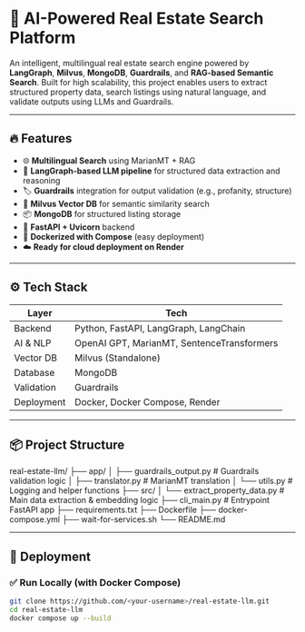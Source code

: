 # 🏡 AI-Powered Real Estate Search Platform

An intelligent, multilingual real estate search engine powered by **LangGraph**, **Milvus**, **MongoDB**, **Guardrails**, and **RAG-based Semantic Search**. Built for high scalability, this project enables users to extract structured property data, search listings using natural language, and validate outputs using LLMs and Guardrails.

---

## 🔥 Features

- 🌐 **Multilingual Search** using MarianMT + RAG
- 🧠 **LangGraph-based LLM pipeline** for structured data extraction and reasoning
- 🏷️ **Guardrails** integration for output validation (e.g., profanity, structure)
- 🔎 **Milvus Vector DB** for semantic similarity search
- 📦 **MongoDB** for structured listing storage
- 🚀 **FastAPI + Uvicorn** backend
- 🐳 **Dockerized with Compose** (easy deployment)
- ☁️ **Ready for cloud deployment on Render**

---

## ⚙️ Tech Stack

| Layer           | Tech                                                                 |
|----------------|----------------------------------------------------------------------|
| Backend         | Python, FastAPI, LangGraph, LangChain                               |
| AI & NLP        | OpenAI GPT, MarianMT, SentenceTransformers                          |
| Vector DB       | Milvus (Standalone)                                                  |
| Database        | MongoDB                                                              |
| Validation      | Guardrails                                                           |
| Deployment      | Docker, Docker Compose, Render                                       |

---

## 📦 Project Structure

real-estate-llm/
├── app/
│ ├── guardrails_output.py # Guardrails validation logic
│ ├── translator.py # MarianMT translation
│ └── utils.py # Logging and helper functions
├── src/
│ └── extract_property_data.py # Main data extraction & embedding logic
├── cli_main.py # Entrypoint FastAPI app
├── requirements.txt
├── Dockerfile
├── docker-compose.yml
├── wait-for-services.sh
└── README.md


---

## 🚀 Deployment

### ✅ Run Locally (with Docker Compose)

```bash
git clone https://github.com/<your-username>/real-estate-llm.git
cd real-estate-llm
docker compose up --build
